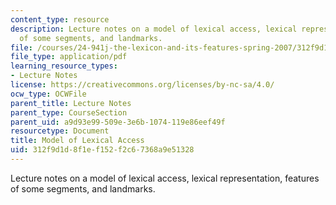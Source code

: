 ```yaml
---
content_type: resource
description: Lecture notes on a model of lexical access, lexical representation, features
  of some segments, and landmarks.
file: /courses/24-941j-the-lexicon-and-its-features-spring-2007/312f9d1d8f1ef152f2c67368a9e51328_lec3ks2.pdf
file_type: application/pdf
learning_resource_types:
- Lecture Notes
license: https://creativecommons.org/licenses/by-nc-sa/4.0/
ocw_type: OCWFile
parent_title: Lecture Notes
parent_type: CourseSection
parent_uid: a9d93e99-509e-3e6b-1074-119e86eef49f
resourcetype: Document
title: Model of Lexical Access
uid: 312f9d1d-8f1e-f152-f2c6-7368a9e51328
---
```

Lecture notes on a model of lexical access, lexical representation, features of some segments, and landmarks.